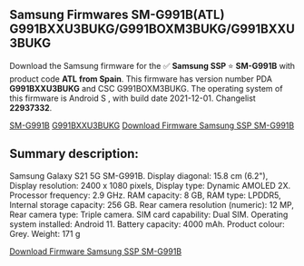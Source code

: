 <h2>Samsung Firmwares SM-G991B(ATL) G991BXXU3BUKG/G991BOXM3BUKG/G991BXXU3BUKG</h2>
Download the Samsung firmware for the ✅ <strong>Samsung SSP </strong> ⭐ <strong>SM-G991B</strong> with product code <strong>ATL</strong> <strong> from Spain</strong>. This firmware has version number PDA <strong>G991BXXU3BUKG</strong> and CSC G991BOXM3BUKG. The operating system of this firmware is Android S , with build date 2021-12-01. Changelist <strong>22937332</strong>.


[SM-G991B](https://samfirm.shop/samsung/model/SM-G991B)
[G991BXXU3BUKG](https://samfirm.shop/samsung/pda/G991BXXU3BUKG)
[Download Firmware Samsung SSP SM-G991B](https://samfirm.shop/samsung/firmware/479584)
<h2>Summary description:</h2>
<p>Samsung Galaxy S21 5G SM-G991B. Display diagonal: 15.8 cm (6.2"), Display resolution: 2400 x 1080 pixels, Display type: Dynamic AMOLED 2X. Processor frequency: 2.9 GHz. RAM capacity: 8 GB, RAM type: LPDDR5, Internal storage capacity: 256 GB. Rear camera resolution (numeric): 12 MP, Rear camera type: Triple camera. SIM card capability: Dual SIM. Operating system installed: Android 11. Battery capacity: 4000 mAh. Product colour: Grey. Weight: 171 g</p>


[Download Firmware Samsung SSP SM-G991B](https://samfirm.shop/samsung/firmware/479584)
